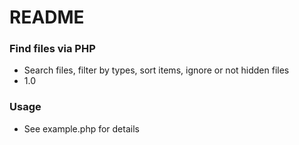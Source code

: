 # README #

### Find files via PHP ###

* Search files, filter by types, sort items, ignore or not hidden files
* 1.0

### Usage ###

* See example.php for details